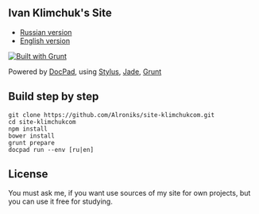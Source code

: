 ## Ivan Klimchuk's Site
* [Russian version](http://klimchuk.by)
* [English version](http://klimchuk.com)

[![Built with Grunt](https://cdn.gruntjs.com/builtwith.png)](http://gruntjs.com/)

Powered by [DocPad](http://docpad.org/), using [Stylus](http://learnboost.github.io/stylus/), [Jade](http://jade-lang.com/), [Grunt](http://gruntjs.com/)

## Build step by step

```
git clone https://github.com/Alroniks/site-klimchukcom.git
cd site-klimchukcom
npm install
bower install
grunt prepare
docpad run --env [ru|en]
```

## License
You must ask me, if you want use sources of my site for own projects, but you can use it free for studying.
